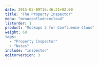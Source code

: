 ```yaml
---
date: 2015-05-09T16:46:21+02:00
title: "The Property Inspector"
menu: "menuconfluencecloud" 
listorder: 1
product: "Mockups 3 for Confluence Cloud"
weight: 60
tags:
  - "Property Inspector"
  - "Notes"
include: "inspector"
editorversion: 3
---
```

